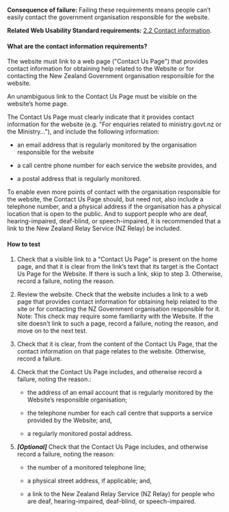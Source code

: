 
**Consequence of failure:** Failing these requirements means people can’t easily contact the government organisation responsible for the website.

**Related Web Usability Standard requirements:** [2.2 Contact information](https://webtoolkit.govt.nz/standards/web-usability-standard/#contact).

<div class="details" markdown="1">

#### What are the contact information requirements?

The website must link to a web page ("Contact Us Page") that provides contact information for obtaining help related to the Website or for contacting the New Zealand Government organisation responsible for the website.

An unambiguous link to the Contact Us Page must be visible on the website’s home page.

The Contact Us Page must clearly indicate that it provides contact information for the website (e.g. "For enquiries related to ministry.govt.nz or the Ministry…"), and include the following information:

* an email address that is regularly monitored by the organisation responsible for the website

* a call centre phone number for each service the website provides, and

* a postal address that is regularly monitored.

To enable even more points of contact with the organisation responsible for the website, the Contact Us Page should, but need not, also include a telephone number, and a physical address if the organisation has a physical location that is open to the public. And to support people who are deaf, hearing-impaired, deaf-blind, or speech-impaired, it is recommended that a link to the New Zealand Relay Service (NZ Relay) be included.

</div>

#### How to test

1. Check that a visible link to a "Contact Us Page" is present on the home page, and that it is clear from the link’s text that its target is the Contact Us Page for the Website. If there is such a link, skip to step 3. Otherwise, record a failure, noting the reason.

2. Review the website. Check that the website includes a link to a web page that provides contact information for obtaining help related to the site or for contacting the NZ Government organisation responsible for it. Note: This check may require some familiarity with the Website. If the site doesn't link to such a page, record a failure, noting the reason, and move on to the next test.

3. Check that it is clear, from the content of the Contact Us Page, that the contact information on that page relates to the website. Otherwise, record a failure.

4. Check that the Contact Us Page includes, and otherwise record a failure, noting the reason.:

	 * the address of an email account that is regularly monitored by the Website’s responsible organisation;

	 * the telephone number for each call centre that supports a service provided by the Website; and,

	 * a regularly monitored postal address. 

5. **_[Optional]_** Check that the Contact Us Page includes, and otherwise record a failure, noting the reason:

	 * the number of a monitored telephone line;

	 * a physical street address, if applicable; and,

	 * a link to the New Zealand Relay Service (NZ Relay) for people who are deaf, hearing-impaired, deaf-blind, or speech-impaired.
